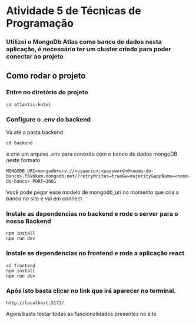 # Atividade 5 de Técnicas de Programação


### Utilizei o MongoDb Atlas como banco de dados nesta aplicação, é necessário ter um cluster criado para poder conectar ao projeto

## Como rodar o projeto

### Entre no diretório do projeto
```
cd atlantis-hotel
```


### Configure o .env do backend
Vá até a pasta backend 
```
cd backend
```
e crie um arquivo .env para conexão com o banco de dados mongoDB neste formato
```
MONGODB_URI=mongodb+srv://<usuario>:<password>@<nome-do-banco>.f8v6kum.mongodb.net/?retryWrites=true&w=majority&appName=<nome-do-banco> PORT=3001
```

Você pode pegar esse modelo de mongodb_uri no momento que cria o banco no site e vai em connect

### Instale as dependencias no backend e rode o server para o nosso Backend
```
npm install
npm run dev
```

### Instale as dependencias no frontend e rode a aplicação react
```
cd frontend
npm install
npm run dev
```

### Após isto basta clicar no link que irá aparecer no terminal.
```
http://localhost:5173/
```

Agora basta testar todas as funcionalidades presentes no site
